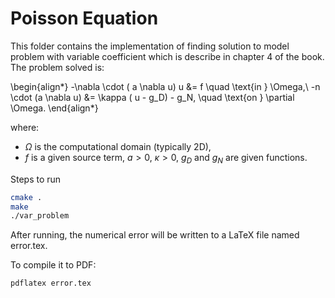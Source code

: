 # Poisson Equation
This folder contains the implementation of finding solution to model problem with variable coefficient which is describe in chapter 4 of the book. The problem solved is:

\begin{align*}
  -\nabla \cdot ( a \nabla u) u &= f \quad \text{in } \Omega,\\
    -n \cdot (a \nabla u) &= \kappa ( u - g_D) - g_N, \quad \text{on } \partial \Omega.
\end{align*}



where:
- $\Omega$ is the computational domain (typically 2D),
- $f$ is a given source term, $a>0$, $\kappa > 0$, $g_D \text{ and }   g_N$ are given functions.

Steps to run

```bash
cmake .
make
./var_problem
```

After running, the numerical error will be written to a LaTeX file named error.tex.

To compile it to PDF:
```bash
pdflatex error.tex
```
